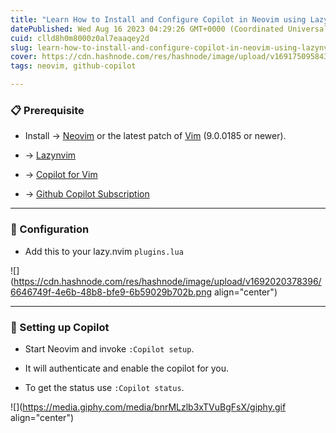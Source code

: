 ```yaml
---
title: "Learn How to Install and Configure Copilot in Neovim using Lazynvim"
datePublished: Wed Aug 16 2023 04:29:26 GMT+0000 (Coordinated Universal Time)
cuid: clld8h0m8000z0al7eaaqey2d
slug: learn-how-to-install-and-configure-copilot-in-neovim-using-lazynvim
cover: https://cdn.hashnode.com/res/hashnode/image/upload/v1691750958434/f304a718-6061-4257-9181-d65c2c692d75.png
tags: neovim, github-copilot

---
```


### 📋 Prerequisite

* Install -&gt; [Neovim](https://neovim.io/) or the latest patch of [Vim](https://github.com/vim/vim) (9.0.0185 or newer).
    
* \-&gt; [Lazynvim](https://github.com/folke/lazy.nvim)
    
* \-&gt; [Copilot for Vim](https://github.com/github/copilot.vim)
    
* \-&gt; [Github Copilot Subscription](https://github.com/settings/copilot)
    

---

### 🔧 Configuration

* Add this to your lazy.nvim `plugins.lua`
    

![](https://cdn.hashnode.com/res/hashnode/image/upload/v1692020378396/6646749f-4e6b-48b8-bfe9-6b59029b702b.png align="center")

---

### 💼 Setting up Copilot

* Start Neovim and invoke `:Copilot setup`.
    
* It will authenticate and enable the copilot for you.
    
* To get the status use `:Copilot status`.
    

![](https://media.giphy.com/media/bnrMLzlb3xTVuBgFsX/giphy.gif align="center")